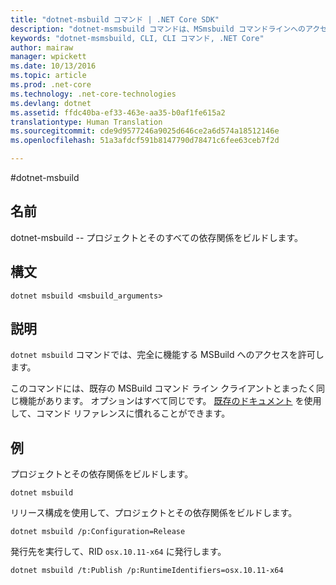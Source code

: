 ```yaml
---
title: "dotnet-msbuild コマンド | .NET Core SDK"
description: "dotnet-msmsbuild コマンドは、MSmsbuild コマンドラインへのアクセスを提供します"
keywords: "dotnet-msmsbuild, CLI, CLI コマンド, .NET Core"
author: mairaw
manager: wpickett
ms.date: 10/13/2016
ms.topic: article
ms.prod: .net-core
ms.technology: .net-core-technologies
ms.devlang: dotnet
ms.assetid: ffdc40ba-ef33-463e-aa35-b0af1fe615a2
translationtype: Human Translation
ms.sourcegitcommit: cde9d9577246a9025d646ce2a6d574a18512146e
ms.openlocfilehash: 51a3afdcf591b8147790d78471c6fee63ceb7f2d

---
```


#<a name="dotnet-msbuild"></a>dotnet-msbuild

## <a name="name"></a>名前 
dotnet-msbuild -- プロジェクトとそのすべての依存関係をビルドします。 

## <a name="synopsis"></a>構文

`dotnet msbuild <msbuild_arguments>`

## <a name="description"></a>説明
`dotnet msbuild` コマンドでは、完全に機能する MSBuild へのアクセスを許可します。 

このコマンドには、既存の MSBuild コマンド ライン クライアントとまったく同じ機能があります。 オプションはすべて同じです。 [既存のドキュメント](https://msdn.microsoft.com/en-us/library/ms164311.aspx) を使用して、コマンド リファレンスに慣れることができます。 

## <a name="examples"></a>例

プロジェクトとその依存関係をビルドします。

`dotnet msbuild`

リリース構成を使用して、プロジェクトとその依存関係をビルドします。

`dotnet msbuild /p:Configuration=Release`

発行先を実行して、RID `osx.10.11-x64` に発行します。

`dotnet msbuild /t:Publish /p:RuntimeIdentifiers=osx.10.11-x64`



<!--HONumber=Nov16_HO3-->


